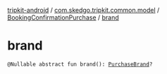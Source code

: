 [tripkit-android](../../index.md) / [com.skedgo.tripkit.common.model](../index.md) / [BookingConfirmationPurchase](index.md) / [brand](./brand.md)

# brand

`@Nullable abstract fun brand(): `[`PurchaseBrand`](../-purchase-brand/index.md)`?`